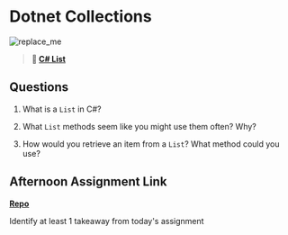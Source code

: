 # Dotnet Collections

![replace_me](https://codeworks.blob.core.windows.net/public/assets/img/illustrations/placeholder.svg)

> **📖 [C# List](https://codeworksacademy.com/fs-student-guide/resources/wk10/02-List-Methods)**

## Questions

1. What is a `List` in C#?

2. What `List` methods seem like you might use them often? Why?

3. How would you retrieve an item from a `List`? What method could you use?

## Afternoon Assignment Link

**[Repo](https://github.com/LemonadeGT1/<ASSIGNMENT_REPO>)**

Identify at least 1 takeaway from today's assignment

